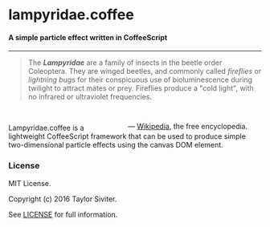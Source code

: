 # lampyridae.coffee

#### A simple particle effect written in CoffeeScript

***

> The _**Lampyridae**_ are a family of insects in the beetle order Coleoptera. They are winged
> beetles, and commonly called *fireflies* or *lightning bugs* for their conspicuous use of
> bioluminescence during twilight to attract mates or prey. Fireflies produce a "cold light",
> with no infrared or ultraviolet frequencies.
<span style="margin: 2em 0 0; padding: 0 2em; float: right;">
— <a href="https://en.wikipedia.org/wiki/Firefly">Wikipedia</a>, the free encyclopedia. 
</span>  
<br>

Lampyridae.coffee is a lightweight CoffeeScript framework that can be used to produce simple 
two-dimensional particle effects using the canvas DOM element. 

### License

MIT License.

Copyright (c) 2016 Taylor Siviter.

See [LICENSE](LICENSE) for full information.